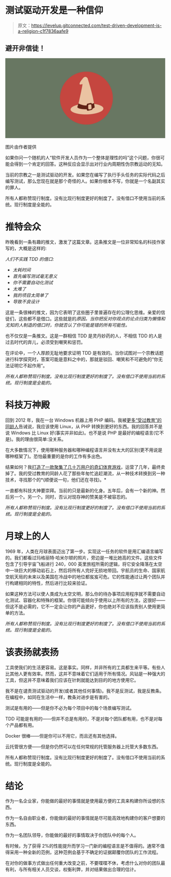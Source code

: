 # 测试驱动开发是一种信仰

> 原文：<https://levelup.gitconnected.com/test-driven-development-is-a-religion-c1f7836aafe9>

## 避开非信徒！

![](img/3c750ce6eab3c6f6b388c4d43f03b70f.png)

图片由作者提供

如果你问一个随机的人“软件开发人员作为一个整体是理性的吗”这个问题，你很可能会得到一个肯定的回答。这种反应会显示出对行业内周期性伪宗教运动的无知。

当前的宗教之一是测试驱动的开发。如果您在编写了执行手头任务的实际代码之后编写测试，那么您现在就是那个奇怪的人。如果你根本不写，你就是一个名副其实的罪人。

所有人都称赞现行制度。没有比现行制度更好的制度了。没有借口不使用当前的系统。现行制度是全能的。

# **推特会众**

昨晚看到一条有趣的推文，激发了这篇文章。这条推文是一位非常知名的科技作家写的，大概是这样的:

*人们不实践 TDD 的借口:*

*   *太耗时间*
*   *首先编写测试毫无意义*
*   *你不需要自动化测试*
*   *太难了*
*   *我的项目太简单了*
*   *导致不良设计*

这是一条很棒的推文，因为它表明了这些圈子里普遍存在的公理化思维。亲爱的信徒们，这些都不是借口。这些就是的*原因。当你把反对你观点的论点归类为懒惰和无知的人制造的借口时，你就否认了你可能是错的所有可能性。*

也不仅仅是一条推文。这是一群相信 TDD 是灵丹妙药的人，不相信 TDD 的人是过去时代的弃儿，必须受到嘲笑和惩罚。

在评论中，一个人厚颜无耻地要求证明 TDD 是有效的。当你试图对一个宗教话题进行科学探究时，答案可能是意料之中的，那就是驳回、嘲笑和不可避免的“你无法证明它不起作用”。

*所有人都称赞现行制度。没有比现行制度更好的制度了。没有借口不使用当前的系统。现行制度是全能的。*

# **科技万神殿**

回到 2012 年，我在一台 Windows 机器上用 PHP 编码。我被[更多“受过教育”的同龄人](https://jovancicmil.com/blog/the-declining-value-of-a-university-education)告诫说，我应该使用 Linux，从 PHP 转换到更好的东西。我的回答并不是说 Windows 比 Linux 好(事实并非如此)。也不是说 PHP 是最好的编程语言(它不是)。我的理由很简单:没关系。

在大多数情况下，使用哪种服务器和哪种编程语言并没有太大的区别(更不用说是哪种框架了)。恐怕最重要的是你的工作有多出色。

结果如何？我[打造了一款聚集了几十万用户的奇幻体育游戏](https://jovancicmil.com/blog/how-i-built-promoted-and-sold-a-product-with-no-investments-and-no-marketing-budget)，运营了几年，最终卖掉了。我的受过教育的同龄人花了那些年匆忙追赶潮流，从一种技术转换到另一种技术，寻找那个的*(顺便说一句，他们还在寻找)。*

一直都有科技大神要崇拜。当前的只是最新的化身。五年后，会有一个新的神。然后另一个。另一个。同时，否认对现存神的赞美是不被容忍的。

*所有人都称赞现行制度。没有比现行制度更好的制度了。没有借口不使用当前的系统。现行制度是全能的。*

# 月球上的人

1969 年，人类在月球表面迈出了第一步。实现这一任务的软件是用汇编语言编写的。我们都看过玛格丽特·哈米尔顿的照片，旁边是一堆比她高的文件。这些文件包含了引导宇宙飞船进行 240，000 英里旅程所需的逻辑，将它安全降落在太空中一块巨大的移动岩石上，然后将所有人完好无损地带回。宇航员的生命、国家航空航天局的未来以及美国在冷战中的地位都岌岌可危。它的性能通过让两个团队并行构建相同的特性，然后进行比较来验证。

如果这种方法可以使人类成为太空文明，那么你的待办事项应用程序就不需要自动化测试、容器化和特殊的框架。你很可能倾向于使用以上所有的方法，这很好——但这不是必需的，它不一定会让你的产品更好，你也绝对不应该指责别人使用更简单的方法。

*所有人都称赞现行制度。没有比现行制度更好的制度了。没有借口不使用当前的系统。现行制度是全能的。*

# **该表扬就表扬**

工具使我们的生活更容易。这是事实。同样，并非所有的工具都生来平等。有些人比其他人更有效率。然而，这并不意味着它们适用于所有情况。风钻是一种强大的工具，但这并不意味着我们应该在针刺就能达到目的的地方使用它。

我不是在谴责测试驱动的开发(或者其他任何事情)。我不是反测试，我是反教条。在编程中，如同在生活中一样，教条对进步是有害的。

测试是有用的——但是你不必为每个项目中的每个场景编写测试。

TDD 可能是有用的——但并不总是有用的，不是对每个团队都有用，也不是对每个产品都有用。

Docker 很棒——但是你可以不用它，而且还有其他选择。

云托管很方便——但是你仍然可以在任何常规的托管服务器上托管大多数东西。

所有人都称赞现行制度。没有比现行制度更好的制度了。没有借口不使用当前的系统。现行制度是全能的。

# **结论**

作为一名企业家，你能做的最好的事情就是使用最方便的工具来构建你所设想的东西。

作为一名自由职业者，你能做的最好的事情就是尽可能高效地构建你的客户想要的东西。

作为一名团队领导，你能做的最好的事情取决于你团队中的每个人。

有时候，为了获得 2%的性能提升而学习一门新的编程语言是不值得的。通常不值得采用一种全新的范例，这种范例会基于不确定的证据颠覆你团队的工作流程。

在对你的做事方式做出任何重大改变之前，不要喋喋不休，考虑什么对你的团队最有利，与所有相关人员交谈，权衡利弊，并对结果做出合理的估计。